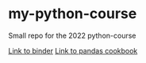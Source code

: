 # my-python-course
Small repo for the 2022 python-course

[Link to binder](https://mybinder.org/v2/gh/LeonieMei/python-course-2022/cdb3a3e9149882213833b894b11543ce97a1aa0a?urlpath=lab%2Ftree%2FExercises.ipynb)
[Link to pandas cookbook](https://github.com/jvns/pandas-cookbook)
